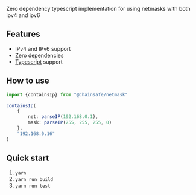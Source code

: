 
Zero dependency typescript implementation for using netmasks with both ipv4 and ipv6

## Features

* IPv4 and IPv6 support
* Zero dependencies
* [Typescript](https://www.typescriptlang.org/) support

## How to use

```typescript
import {containsIp} from "@chainsafe/netmask"

containsIp(
    {
        net: parseIP(192.168.0.1),
        mask: parseIP(255, 255, 255, 0)
    },
    "192.168.0.16"
)
```

## Quick start

1. `yarn`
2. `yarn run build`
2. `yarn run test`